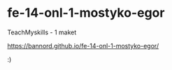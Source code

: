 # fe-14-onl-1-mostyko-egor

TeachMyskills - 1 maket

https://bannord.github.io/fe-14-onl-1-mostyko-egor/

:)


